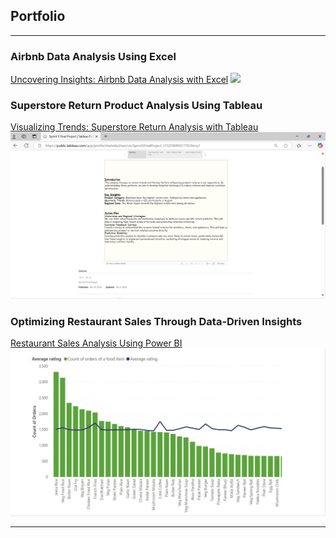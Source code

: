 ## Portfolio

---

### Airbnb Data Analysis Using Excel
[Uncovering Insights: Airbnb Data Analysis with Excel](https://docs.google.com/spreadsheets/d/1DUKRKrmFRuRa8fv6-B-gswGAbzuVzwbhnYHMEKC0DxI/edit?gid=883548909#gid=883548909)
<img src="images/NYC_AirBNB.gif?raw=true"/>

### Superstore Return Product Analysis Using Tableau
[Visualizing Trends: Superstore Return Analysis with Tableau](https://public.tableau.com/app/profile/shahnila.khan/viz/Sprint5FinalProject_17325909561770/Story1)
<img src="images/Tab.png?raw=true"/>

### Optimizing Restaurant Sales Through Data-Driven Insights
[Restaurant Sales Analysis Using Power BI](/pdf/Zomato_Data_Analysis.pdf)
<img src="images/RatingsVsOrderCount.png?raw=true"/>

---
